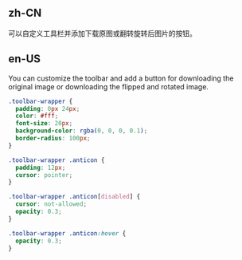 ## zh-CN

可以自定义工具栏并添加下载原图或翻转旋转后图片的按钮。

## en-US

You can customize the toolbar and add a button for downloading the original image or downloading the flipped and rotated image.

```css
.toolbar-wrapper {
  padding: 0px 24px;
  color: #fff;
  font-size: 20px;
  background-color: rgba(0, 0, 0, 0.1);
  border-radius: 100px;
}

.toolbar-wrapper .anticon {
  padding: 12px;
  cursor: pointer;
}

.toolbar-wrapper .anticon[disabled] {
  cursor: not-allowed;
  opacity: 0.3;
}

.toolbar-wrapper .anticon:hover {
  opacity: 0.3;
}
```
